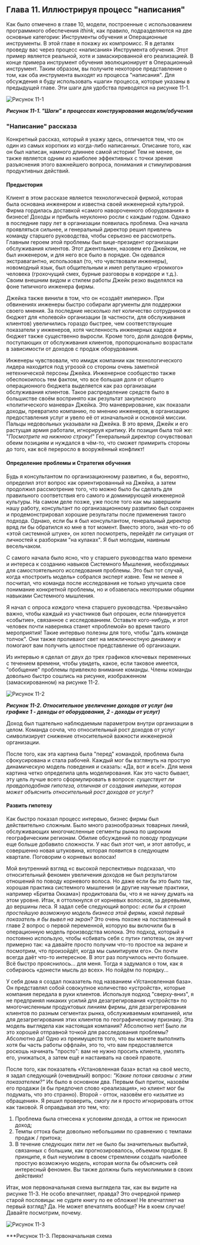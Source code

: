 ## Глава 11. Иллюстрируя процесс "написания"

Как было отмечено в главе 10, модели, построенные с использованием программного обеспечения *ithink*, как правило, подразделяются на две основные категории: Инструменты обучения и Операционные инструменты. В этой главе я покажу их компромисс. Я в деталях проведу вас через процесс «написания» Инструмента обучения. Этот пример является реальной, хотя и замаскированной его реализацией. В конце примера инструмент обучения эволюционирует в Операционный инструмент. Таким образом, вы получите некоторое представление о том, как оба инструмента выходят из процесса "написания". Для обсуждения я буду использовать «шаги» процесса, которые указаны в предыдущей главе. Эти шаги для удобства приводятся на рисунке 11-1.

![Рисунок 11-1](figure11-01.PNG)

***Рисунок 11-1. "Шаги" в процессах конструирования модели/обучения***

### "Написание" рассказа

Конкретный рассказ, который я укажу здесь, отличается тем, что он один из самых коротких из когда-либо написанных. Описание того, как он был написан, намного длиннее самой истории! Тем не менее, он также является одним из наиболее эффективных с точки зрения разъяснения этого важнейшего вопроса, понимания и стимулирования продуктивных действий.

#### Предыстория
Клиент в этом рассказе является технологической фирмой, которая была основана инженером и известна своей инженерной культурой. Фирма гордилась доставкой «самого навороченного оборудования» в бизнесе! Доходы и прибыль неуклонно росли с каждым годом. Однако в последние пару лет в организации появилась проблема. Она начала проявляться сильнее, и генеральный директор решил привлечь команду старшего руководства, чтобы серьезно ее рассмотреть. Главным героем этой проблемы был вице-президент организации обслуживания клиентов. Этот джентльмен, назовем его Джейком, не был инженером, и для него все было в порядке. Он одевался экстравагантно, использовал (то, что чувствовали инженеры), новомодный язык, был общительным и имел репутацию «громкого» человека (грохочущий смех, бурные разговоры в коридоре и т.д.). Своим внешним видом и стилем работы Джейк резко выделялся на фоне типичного инженера фирмы.

Джейка также винили в том, что он «создаёт империю». При обвинениях инженеры быстро собирали аргументы для поддержки своего мнения. За последние несколько лет количество сотрудников и бюджет для «полевой» организации (в частности, для обслуживания клиентов) увеличились гораздо быстрее, чем соответствующие показатели у инженеров, хотя численность инженерных кадров и бюджет также существенно выросли. Кроме того, доля доходов фирмы, поступающих от обслуживания клиентов, пропорционально возрастали в зависимости от доходов с продаж оборудования.

Инженеры чувствовали, что имидж компании как технологического лидера находится под угрозой со стороны очень заметной нетехнической персоны Джейка. Инженерное сообщество также обеспокоилось тем фактом, что все большая доля от общего операционного бюджета выделяется как раз организации обслуживания клиентов. Такое распределение средств было в большистве своём воспринято как результат закулисного «политического маневра» Джейка. Это маневрирование, как показали доходы, превратило компанию, по мнению инженеров, в организацию предоставления услуг и увело её от изначальной и основной миссии. Пальцы недовольных указывали на Джейка. В это время, Джейк и его растущая армия работали, игнорируя критику. Их позиция была той же: "*Посмотрите на нижнюю строку!*" Генеральный директор сочувствовал обеим позициям и нуждался в чём-то, что сможет примирить стороны до того, как всё переросло в вооружённый конфликт!

#### Определение проблемы и Стратегия обучения
Будь я консультантом по организационному развитию, я бы, вероятно, определил этот вопрос как ориентированный на Джейка, а затем продолжил рассмотрение того, что можно было бы сделать для правильного соответствия его самого и доминирующей инженерной культуры. На самом деле позже, уже после того как мы завершили нашу работу, консультант по организационному развитию был сохранен и продемонстрировал хорошие результаты после применения такого подхода. Однако, если бы я был консультантом, генеральный директор вряд ли бы обратился ко мне в тот момент. Вместо этого, зная что-то об «этой системной штуке», он хотел посмотреть, перейдёт ли ситуация от личностей к разборкам "на кулаках". Я был молодым, наивным весельчаком.

С самого начала было ясно, что у старшего руководства мало времени и интереса к созданию навыков Системного Мышления, необходимых для самостоятельного исследования проблемы. Это был тот случай, когда «построить модель» собрался эксперт извне. Тем не менее я посчитал, что команда после исследования не только улучшила свое понимание конкретной проблемы, но и обзавелась некоторыми общими навыками Системного мышления.

Я начал с опроса *каждого* члена старшего руководства. Чрезвычайно важно, чтобы каждый из участников был опрошен, если планируется «событие», связанное с исследованием. Оставьте кого-нибудь, и этот человек почти наверняка станет «проблемой» во время такого мероприятия! Такие интервью полезны для того, чтобы "дать команде толчок". Они также проливают свет на межличностную динамику и помогают вам получить целостное представление об организации.

Из интервью я сделал от двух до трех графиков ключевых переменных с течением времени, чтобы увидеть, какое, если таковое имеется,  "обобщение" проблемы привлекло внимание команды. Члены команды довольно быстро сошлись на рисунке, изображенном (замаскированном) на рисунке 11-2.

![Рисунок 11-2](figure11-02.PNG)

***Рисунок 11-2. Отноcительное увеличение доходов от услуг (на графике 1 - доходы от оборудования, 2 - доходы от услуг)***

Доход был тщательно наблюдаемым параметром внутри организации в целом. Команда сочла, что относительный рост доходов от услуг символизирует снижение относительной важности инженерной организации.

После того, как эта картина была "перед" командой, проблема была сфокусирована и стала рабочей. Каждый мог бы взглянуть на простую динамическую модель поведения и сказать: «Да, вот и все!». Для меня картина четко определила цель моделирования. Как это часто бывает, эту цель лучше всего сформулировать в вопросе: *существует ли правдоподобная гипотеза, отличная от создания империи, которая может объяснить относительный рост доходов от услуг?*

#### Развить гипотезу

Как быстро показал процесс интервью, бизнес фирмы был действительно сложным. Было много разнообразных товарных линий, обслуживающих многочисленные сегменты рынка по широким географическим регионам. Обилие обсуждений по поводу продукции еще больше добавило сложности. У нас был этот чип, и этот автобус, и совершенно новая штуковина, которая появится в следующем квартале. Поговорим о корневых волосах!

Мой внутренний взгляд «с высокой перспективы» подсказал, что относительный феномен увеличения доходов не был результатом отношений по поводу корневого волоса. Но даже если бы это было так, хорошая практика системного мышления (и другие научные практики, например «Бритва Оккама») продиктовала бы, что я не начну думать на этом уровне. Итак, я оттолкнулся от корневых волосков, за деревьями, до вершины леса. Я задал себе следующий вопрос: *если бы я строил простейшую возможную модель бизнеса этой фирмы, какой первый показатель я бы вывел на экран?* Это очень похоже на поставленный в главе 2 вопрос о первой переменной, которую вы включили бы в операционную модель производства молока. Это подход, который я постоянно использую, чтобы «сбивать себя с пути» гипотезы, он звучит примерно так: «а давайте просто получим что-то простое на экране и посмотрим, что произойдёт, когда мы сымитируем его». Он почти всегда даёт что-то интересное. В этот раз получилось нечто большее. Всё быстро прояснилось... для меня. Тогда я задумался о том, как я собираюсь «донести мысль до всех». Но пойдём по порядку...

У себя дома я создал показатель под названием «Установленная база». Он представлял собой совокупное количество «устройств», которые компания передала в руки клиентов. Используя подход "сверху-вниз", я не предпринял никаких усилий для дезагрегирования «устройств» по многочисленным продуктовых линиям фирмы, для дезагрегирования клиентов по разным сегментах рынка, обслуживаемым компанией, или для дезагрегирования этих клиентов по географическому признаку. Эта модель выглядела как настоящая компания? Абсолютно нет! Было ли это хорошей отправной точкой для расследования проблемы? Абсолютно да! Одно из преимуществ того, что вы можете выполнить хотя бы часть работы оффлайн, это то, что вам предоставляется роскошь начинать "просто": вам не нужно просить клиента, умолять его, унижаться, а затем ещё и настаивать на своей правоте.

После того, как показатель «Установленная база» встал на своё место, я задал следующий (очевидный) вопрос: *"Какие потоки связаны с этим показателем?"* Их было в основном два. Первым был приток, назовём его продажи (я бы предпочел слово «реализация», но клиент мог бы подумать, что это странно). Второй - отток, назовём его «изъятие из обращения». Я решил проверить, смогу ли я просто игнорировать отток как таковой. Я оправдывал это тем, что: 
1. Проблема была отнесена к условиям дохода, а отток не приносил доход;
2. Темпы оттока были довольно небольшими по сравнению с темпами продаж / притока;
3. В течение следующих пяти лет не было бы значительных выбытий, связанных с большим, как прогнозировалось, объемом продаж.
В принципе, я был неумолим в своем стремлении создать наиболее простую возможную модель, которая могла бы объяснить сей интересный феномен. Вы также должны быть неумолимыми в своих действиях!

Итак, моя первоначальная схема выглядела так, как вы видите на рисунке 11-3. Не особо впечатляет, правда? Это очередной пример старой пословицы: не судите книгу по ее обложке! Не впечатляет на первый взгляд? Да. Не может впечатлять вообще? Ни в коем случае! Давайте посмотрим, почему.

![Рисунок 11-3](figure11-03.PNG)

***Рисунок 11-3. Первоначальная схема

